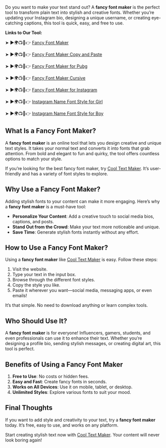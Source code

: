Do you want to make your text stand out? A **fancy font maker** is the perfect tool to transform plain text into stylish and creative fonts. Whether you’re updating your Instagram bio, designing a unique username, or creating eye-catching captions, this tool is quick, easy, and free to use.  

**Links to Our Tool:**

➤ ►🌍📺📱👉 [Fancy Font Maker ](https://www.cooltextmaker.com/)

➤ ►🌍📺📱👉 [Fancy Font Maker Copy and Paste ](https://www.cooltextmaker.com/)

➤ ►🌍📺📱👉 [Fancy Font Maker for Pubg ](https://www.cooltextmaker.com/)

➤ ►🌍📺📱👉 [Fancy Font Maker Cursive ](https://www.cooltextmaker.com/)

➤ ►🌍📺📱👉 [Fancy Font Maker for Instagram ](https://www.cooltextmaker.com/)

➤ ►🌍📺📱👉 [Instagram Name Font Style for Girl ](https://www.cooltextmaker.com/)

➤ ►🌍📺📱👉 [Instagram Name Font Style for Boy  ](https://www.cooltextmaker.com/)

## What Is a Fancy Font Maker?  
A **fancy font maker** is an online tool that lets you design creative and unique text styles. It takes your normal text and converts it into fonts that grab attention. From bold and elegant to fun and quirky, the tool offers countless options to match your style.  

If you’re looking for the best fancy font maker, try [Cool Text Maker](https://www.cooltextmaker.com/). It’s user-friendly and has a variety of font styles to explore.  

## Why Use a Fancy Font Maker?  
Adding stylish fonts to your content can make it more engaging. Here’s why a **fancy font maker** is a must-have tool:  
- **Personalize Your Content**: Add a creative touch to social media bios, captions, and posts.  
- **Stand Out from the Crowd**: Make your text more noticeable and unique.  
- **Save Time**: Generate stylish fonts instantly without any effort.  

## How to Use a Fancy Font Maker?  
Using a **fancy font maker** like [Cool Text Maker](https://www.cooltextmaker.com/) is easy. Follow these steps:  
1. Visit the website.  
2. Type your text in the input box.  
3. Browse through the different font styles.  
4. Copy the style you like.  
5. Paste it wherever you want—social media, messaging apps, or even emails!  

It’s that simple. No need to download anything or learn complex tools.  

## Who Should Use It?  
A **fancy font maker** is for everyone! Influencers, gamers, students, and even professionals can use it to enhance their text. Whether you’re designing a profile bio, sending stylish messages, or creating digital art, this tool is perfect.  

## Benefits of Using a Fancy Font Maker  
1. **Free to Use**: No costs or hidden fees.  
2. **Easy and Fast**: Create fancy fonts in seconds.  
3. **Works on All Devices**: Use it on mobile, tablet, or desktop.  
4. **Unlimited Styles**: Explore various fonts to suit your mood.  

## Final Thoughts  
If you want to add style and creativity to your text, try a **fancy font maker** today. It’s free, easy to use, and works on any platform.  

Start creating stylish text now with [Cool Text Maker](https://www.cooltextmaker.com/). Your content will never look boring again!  
